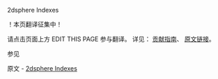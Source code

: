  2dsphere Indexes

 ！本页翻译征集中！

请点击页面上方 EDIT THIS PAGE 参与翻译。
详见：
[贡献指南]( https://github.com/JinMuInfo/MongoDB-Manual-zh/blob/master/CONTRIBUTING.md )、
[原文链接](  https://docs.mongodb.com/manual/core/2dsphere/  )。

 参见

原文 - [2dsphere Indexes]( https://docs.mongodb.com/manual/core/2dsphere/ )

